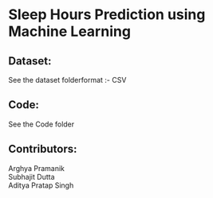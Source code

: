 <h1>Sleep Hours Prediction using Machine Learning</h1>
<h2><strong>Dataset: </strong></h2> <p><l>See the dataset folder</l><l>format :- CSV</l></p>
<h2><strong>Code: </strong></h2> <p>See the Code folder</p>
<h2><strong>Contributors: </strong></h2> <p>Arghya Pramanik <br>Subhajit Dutta <br>Aditya Pratap Singh</p>
 
